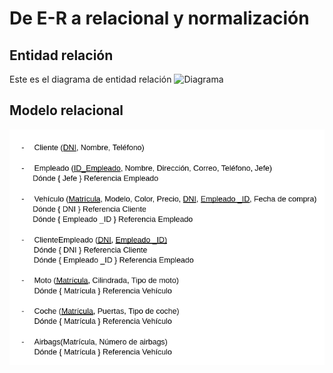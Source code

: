 # De E-R a relacional y normalización

## Entidad relación

Este es el diagrama de entidad relación
![Diagrama](./images/Entidad%20relaci%C3%B3n.png)

## Modelo relacional
![Diagrama](./images/Relacional%20model.png)